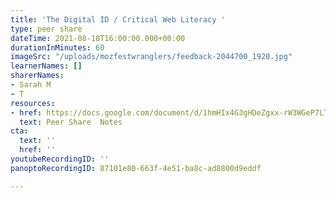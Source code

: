 ```yaml
---
title: 'The Digital ID / Critical Web Literacy '
type: peer share
dateTime: 2021-08-18T16:00:00.000+00:00
durationInMinutes: 60
imageSrc: "/uploads/mozfestwranglers/feedback-2044700_1920.jpg"
learnerNames: []
sharerNames:
- Sarah M
- T
resources:
- href: https://docs.google.com/document/d/1hmHIx4G3gHDeZgxx-rW3WGeP7LTEsETkv1Pyj9EZaXM/edit#
  text: Peer Share  Notes
cta:
  text: ''
  href: ''
youtubeRecordingID: ''
panoptoRecordingID: 87101e80-663f-4e51-ba8c-ad8800d9eddf

---
```

